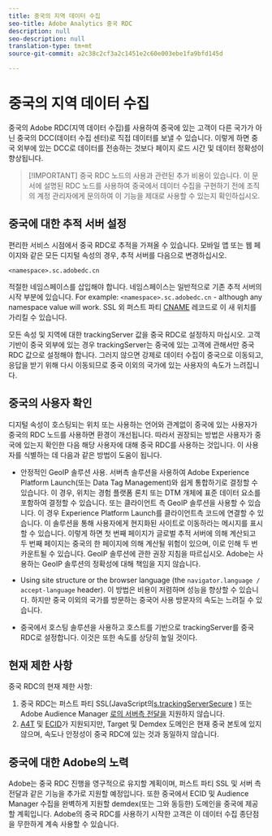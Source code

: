 ```yaml
---
title: 중국의 지역 데이터 수집
seo-title: Adobe Analytics 중국 RDC
description: null
seo-description: null
translation-type: tm+mt
source-git-commit: a2c38c2cf3a2c1451e2c60e003ebe1fa9bfd145d

---
```



# 중국의 지역 데이터 수집

중국의 Adobe RDC(지역 데이터 수집)를 사용하여 중국에 있는 고객이 다른 국가가 아닌 중국의 DCC(데이터 수집 센터)로 직접 데이터를 보낼 수 있습니다. 이렇게 하면 중국 외부에 있는 DCC로 데이터를 전송하는 것보다 페이지 로드 시간 및 데이터 정확성이 향상됩니다.

> [!IMPORTANT] 중국 RDC 노드의 사용과 관련된 추가 비용이 있습니다. 이 문서에 설명된 RDC 노드를 사용하여 중국에서 데이터 수집을 구현하기 전에 조직의 계정 관리자에게 문의하여 이 기능을 제대로 사용할 수 있는지 확인하십시오.

## 중국에 대한 추적 서버 설정

편리한 서비스 시점에서 중국 RDC로 추적을 가져올 수 있습니다. 모바일 앱 또는 웹 페이지와 같은 모든 디지털 속성의 경우, 추적 서버를 다음으로 변경하십시오.

`<namespace>.sc.adobedc.cn`

적절한 네임스페이스를 삽입해야 합니다. 네임스페이스는 일반적으로 기존 추적 서버의 시작 부분에 있습니다. For example: `<namespace>.sc.adobedc.cn` - although any namespace value will work. SSL 외 퍼스트 파티 [CNAME](https://marketing.adobe.com/resources/help/en_US/whitepapers/first_party_cookies/fpcookies_cname.html) 레코드로 이 새 위치를 가리킬 수 있습니다.

모든 속성 및 지역에 대한 trackingServer 값을 중국 RDC로 설정하지 마십시오. 고객 기반이 중국 외부에 있는 경우 trackingServer는 중국에 있는 고객에 관해서만 중국 RDC 값으로 설정해야 합니다. 그러지 않으면 강제로 데이터 수집이 중국으로 이동되고, 응답을 받기 위해 다시 이동되므로 중국 이외의 국가에 있는 사용자의 속도가 느려집니다.

## 중국의 사용자 확인

디지털 속성이 호스팅되는 위치 또는 사용하는 언어와 관계없이 중국에 있는 사용자가 중국의 RDC 노드를 사용하면 환경이 개선됩니다. 따라서 권장되는 방법은 사용자가 중국에 있는지 확인한 다음 해당 사용자에 대해 중국 RDC를 사용하는 것입니다. 이 사용자를 식별하는 데 다음과 같은 방법이 도움이 됩니다.

* 안정적인 GeoIP 솔루션 사용.  서버측 솔루션을 사용하여 Adobe Experience Platform Launch(또는 Data Tag Management)와 쉽게 통합하기로 결정할 수 있습니다. 이 경우, 위치는 경험 플랫폼 론치 또는 DTM 개체에 표준 데이터 요소를 포함하여 결정할 수 있습니다. 또는 클라이언트 측 GeoIP 솔루션을 사용할 수 있습니다. 이 경우 Experience Platform Launch를 클라이언트측 코드에 연결할 수 있습니다. 이 솔루션을 통해 사용자에게 현지화된 사이트로 이동하라는 메시지를 표시할 수 있습니다. 이렇게 하면 첫 번째 페이지가 글로벌 추적 서버에 의해 계산되고 두 번째 페이지는 중국의 한 페이지에 의해 계산될 위험이 있으며, 이로 인해 두 번 카운트될 수 있습니다. GeoIP 솔루션에 관한 권장 지침을 따르십시오. Adobe는 사용하는 GeoIP 솔루션의 정확성에 대해 책임을 지지 않습니다.

* Using site structure or the browser language (the `navigator.language / accept-language` header). 이 방법은 비용이 저렴하며 성능을 향상할 수 있습니다. 하지만 중국 이외의 국가를 방문하는 중국어 사용 방문자의 속도는 느려질 수 있습니다.
* 중국에서 호스팅 솔루션을 사용하고 호스트를 기반으로 trackingServer를 중국 RDC로 설정합니다. 이것은 또한 속도를 상당히 높일 것이다.

## 현재 제한 사항

중국 RDC의 현재 제한 사항:

1. 중국 RDC는 퍼스트 파티 SSL(JavaScript의[s.trackingServerSecure](https://helpx.adobe.com/analytics/kb/determining-data-center.html) ) 또는 Adobe Audience Manager [로의 서버측 전달을](https://marketing.adobe.com/resources/help/en_US/reference/ssf.html) 지원하지 않습니다.
2. [A4T](https://marketing.adobe.com/resources/help/en_US/target/a4t/a4t.html) 및 [ECID](https://marketing.adobe.com/resources/help/en_US/mcvid/)가 지원되지만, Target 및 Demdex 도메인은 현재 중국 본토에 있지 않으며, 속도나 안정성이 중국 RDC에 있는 것과 동일하지 않습니다.

## 중국에 대한 Adobe의 노력

Adobe는 중국 RDC 진행을 영구적으로 유지할 계획이며, 퍼스트 파티 SSL 및 서버 측 전달과 같은 기능을 추가로 지원할 예정입니다. 또한 중국에서 ECID 및 Audience Manager 수집을 완벽하게 지원할 demdex(또는 그와 동등한) 도메인을 중국에 제공할 계획입니다. Adobe의 중국 RDC를 사용하기 시작한 고객은 이 데이터 수집 종단점을 무한하게 계속 사용할 수 있습니다.

